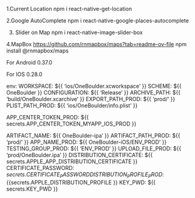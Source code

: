 
1.Current Location
npm i react-native-get-location

2.Google AutoComplete
npm i react-native-google-places-autocomplete

3. Slider on Map
npm i react-native-image-slider-box

4.MapBox
https://github.com/rnmapbox/maps?tab=readme-ov-file
npm install @rnmapbox/maps

For Android 
0.37.0

For IOS
0.28.0




env:
  WORKSPACE: ${{ ‘ios/OneBoulder.xcworkspace’ }}
  SCHEME: ${{ OneBoulder }}
  CONFIGURATION: ${{ ‘Release’ }}
  ARCHIVE_PATH: ${{ ‘build/OneBoulder.xcarchive’ }}
  EXPORT_PATH_PROD: ${{ ‘prod/’ }}
  PLIST_PATH_PROD: ${{ ‘ios/OneBoulder/info.plist’ }}

  APP_CENTER_TOKEN_PROD: ${{ secrets.APP_CENTER_TOKEN_MYAPP_IOS_PROD }}

  ARTIFACT_NAME: ${{ OneBoulder-ipa’ }}
  ARTIFACT_PATH_PROD: ${{ ‘prod/’ }}
  APP_NAME_PROD: ${{ OneBoulder-iOS/ENV_PROD’ }}
  TESTING_GROUP_PROD: ${{ ‘ENV_PROD’ }}
  UPLOAD_FILE_PROD: ${{ ‘prod/OneBoulder.ipa’ }}
  DISTRIBUTION_CERTIFICATE: ${{ secrets.APPLE_APP_DISTRIBUTION_CERTIFICATE }}
  CERTIFICATE_PASSWORD: ${{ secrets.CERTIFICATE_PASSWORD }}
  DISTRIBUTION_PROFILE_PROD:${{secrets.APPLE_DISTRIBUTION_PROFILE }}
  KEY_PWD: ${{ secrets.KEY_PWD }}



